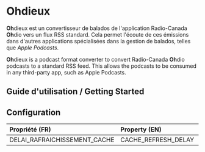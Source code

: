 # **Oh**dieux
**Oh**dieux est un convertisseur de balados de l'application
Radio-Canada **Oh**dio vers un flux RSS standard. Cela permet l'écoute
de ces émissions dans d'autres applications spécialisées dans la
gestion de balados, telles que *Apple Podcasts*.

**Oh**dieux is a podcast format converter to convert Radio-Canada
**Oh**dio podcasts to a standard RSS feed. This allows the podcasts to
be consumed in any third-party app, such as Apple Podcasts.

## Guide d'utilisation / Getting Started


## Configuration


| Propriété (FR)               | Property (EN)       | Description |
|:-----------------------------|:--------------------|:------------|
| DELAI_RAFRAICHISSEMENT_CACHE | CACHE_REFRESH_DELAY |             |

